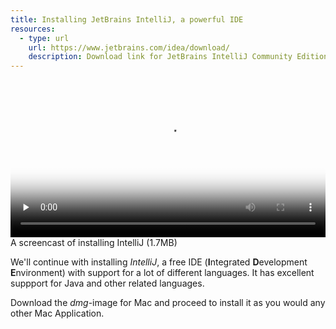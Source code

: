 ```yaml
---
title: Installing JetBrains IntelliJ, a powerful IDE
resources:
  - type: url
    url: https://www.jetbrains.com/idea/download/
    description: Download link for JetBrains IntelliJ Community Edition
---
```


<video 
  width="100%" 
  controls 
  class="my-2 drop-shadow-small" 
  preload="none"
  poster="{% link getting-started/guides/macosx-intellij.mp4.thumb.jpg %}"
  src="{% link getting-started/guides/macosx-intellij.mp4 %}"></video>
<span class="text-center d-block small">A screencast of installing IntelliJ (1.7MB)</span>

We'll continue with installing *IntelliJ*, a free IDE (**I**ntegrated **D**evelopment **E**nvironment) with support for a lot of different languages. It has excellent suppport for Java and other related languages.

Download the *dmg*-image for Mac and proceed to install it as you would any other Mac Application.